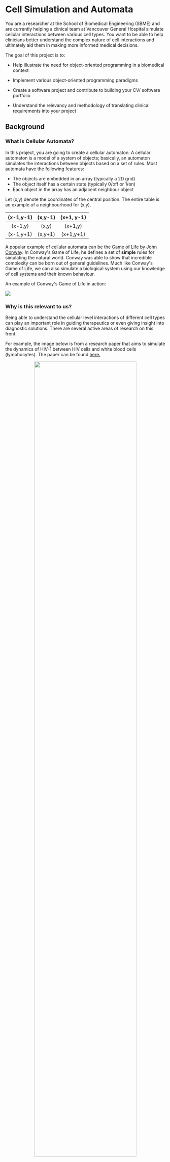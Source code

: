 # Cell Simulation and Automata

You are a  researcher at the School of Biomedical Engineering (SBME) and are currently helping a clinical team at Vancouver General Hospital simulate cellular interactions between various cell types. You want to be able to help clinicians better understand the complex nature of cell interactions and ultimately aid them in making more informed medical decisions.

The goal of this project is to:
* Help illustrate the need for object-oriented programming in a biomedical context

* Implement various object-oriented programming paradigms

* Create a software project and contribute to building your CV/ software portfolio

* Understand the relevancy and methodology of translating clinical requirements into your project


## Background

### What is Cellular Automata?
In this project, you are going to create a cellular automaton. A cellular automaton is a model of a system of objects; basically, an automaton simulates the interactions between objects based on a set of rules. Most automata have the following features:
* The objects are embedded in an array (typically a 2D grid)
* The object itself has a certain state (typically 0/off or 1/on)
* Each object in the array has an adjacent neighbour object

Let (x,y) denote the coordinates of the central position. The entire table is an example of a neighbourhood for (x,y).


|(x-1,y-1) | (x,y-1)| (x+1, y-1) |
|:---: |:---: |:---: |
| (x-1,y)| (x,y)| (x+1,y)|
| (x-1,y+1)| (x,y+1)| (x+1,y+1)|

A popular example of cellular automata can be the [Game of Life by John Conway](https://en.wikipedia.org/wiki/Conway%27s_Game_of_Life). In Conway's Game of Life, he defines a set of **simple** rules for simulating the natural world. Conway was able to show that incredible complexity can be born out of general guidelines. Much like Conway's Game of Life, we can also simulate a biological system using our knowledge of cell systems and their known behaviour.

An example of Conway's Game of Life in action:

![](https://cdn-images-1.medium.com/fit/t/1600/480/1*2c5Mfwq7mu0xajlLCmsCDQ.gif)

### Why is this relevant to us?
Being able to understand the cellular level interactions of different cell types can play an important role in guiding therapeutics or even giving insight into diagnostic solutions. There are several active areas of research on this front.

For example, the image below is from a research paper that aims to simulate the dynamics of HIV-1 between HIV cells and white blood cells (lymphocytes). The paper can be found [here.](https://www.researchgate.net/profile/Monamorn-Precharattana/publication/283799493_Stochastic_modeling_for_dynamics_of_HIV-1_infection_using_cellular_automata_A_review/links/5a98cc1a45851535bce0dade/Stochastic-modeling-for-dynamics-of-HIV-1-infection-using-cellular-automata-A-review.pdf)

<p align="center"><img width="80%" height="auto" src="https://op.mahidol.ac.th/ra/wp-content/uploads/2019/08/IL_2562-02-02.jpg"> <br><i>Stochastic Cellular Automata Model for HIV -1 Infection Dyanimics <a src="https://op.mahidol.ac.th/ra/en/2019/10/24/il_2562-02-2/">(Precharattana, 2019)</a></i></p>

There are several very interesting areas of research that rely on some sort of simulation, such areas include:
* Whole-Cell Modeling and Simulation
  * [A Brief Survey](https://link.springer.com/article/10.1007/s00354-019-00066-y#Abs1)

* Tumour Growth Simulation
  * [A Novel Method for Simulating Cancer Growth](https://link.springer.com/chapter/10.1007/978-3-642-15979-4_15)

* Tissue Growth Simulation
  * [Tissue growth for 3D printed Scaffolds](https://link.springer.com/article/10.1007/s10237-018-1040-9)

## Your Project

Your project will be to use cellular automata to create a simulation of cancer cells vs. human cells. Specifically, your simulation will have 4 types of cells

### `ImmuneCell`

This cell fights cancer. Specifically, it will check arround its neighbourhood for `CancerCells`, pick one, and kill it, replacing it with a `DeadCell`

### `TissueCell`

The `TissueCell` exists to grow. All it does is check its neighbourhood for `DeadCell`. If one exists, it will "grow" a new `tissueCell` by replacing the `DeadCell` with a `TissueCell`

### `DeadCell`

This simple cell does nothing, and is only there to be interacted with by other cell types.

### `CancerCell`

The most complex cell, as it does what both immune and tissue cells do! Specifically, a `CancerCell` will look at its neighbourhood and count the number of dead, tissue and immune cells around it, while also storing their location (it will have a seperate list for dead cell, tissue cell, and immune cell locations). It will then chose one of 4 actions depending on its local enviroment. If there are any number of dead cells, the cancer will choose one and "grow" into it, replacing it with a new `CancerCell`. If the number of tissue cells is greater than the number of immune cells, it will choose one and kill it, replacing it with a `DeadCell`. If the number of immune cells is greater than the number of tissue cells, it will attack an immune cell, potentially killing it. If the cancer cell is entirely surrounded by cancer cells then it will do nothing.

This may sound complex, but we will build up to this through the weeks by completing the following tasks:

## Tasks
Each task can be found in more detail in the respective lesson project assignment.


### Task 1: Make a Cell Class
Make a cell type class. Specifics of what methods and instance variables this class needs are in Assignment 3.

### Task 2: Characteristics of Your Cell Type
Implement a Java object in your cell type object type, this way you can introduce some characteristics of your cell type.

You can define characteristics in any way that you think is appropriate to your cell type. This means you can declare properties that are pertinent to the cell type using java.util objects or have a method that uses java.util objects. Again, the main goal is to use and implement one of the main java objects.


### Task 3: Inheritance Using Your Cell Type
Create a sub-class of your cell type class (the one you made in Task 2). Specifically, after lesson 5 where you learn about inheritance, you can now make sub-classes of your cell class that are more specific. For example, you can make a `TissueCell` class! See Assignment 4 for more details.

### Task 4: Finishing Touches
Using polymorphism, finish your overarching project by implementing the logic of the simulation.
